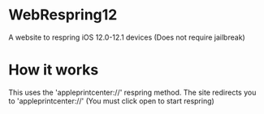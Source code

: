 # WebRespring12

A website to respring iOS 12.0-12.1 devices (Does not require jailbreak)

# How it works
This uses the 'appleprintcenter://' respring method. The site redirects you to 'appleprintcenter://' (You must click open to start respring)
